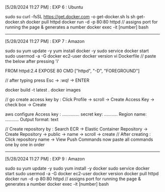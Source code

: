 [5/28/2024 11:27 PM] : EXP 6 : Ubuntu

sudo su
curl -fsSL https://get.docker.com -o get-docker.sh
ls
sh get-docker.sh
docker pull httpd
docker run -d -p 80:80 httpd  // assigns port for running the page & generates a number
docker exec -it [number] bash

*************************************************************************************************************************

[5/28/2024 11:27 PM] : EXP 7 : Amazon

sudo su
yum update -y
yum install docker -y
sudo service docker start
sudo usermod -a -G docker ec2-user
docker version
vi Dockerfile  // paste the below after pressing 'i'

FROM httpd:2.4
EXPOSE 80
CMD ["httpd", "-D", "FOREGROUND"]

// after typing press Esc -> :wq! -> ENTER

docker build -t latest .
docker images

// go create access key by : Click Profile -> scroll -> Create Access Key -> check box -> Create

aws configure
Access key : …………..
secret key: ………..
Region name: ...........
Output format: text

// Create repository by : Search ECR -> Elastic Container Repository -> Create Repository -> public -> name -> scroll -> create
// After creating : Click repository name -> View Push Commands
now paste all commands one by one in order

*************************************************************************************************************************

[5/28/2024 11:27 PM] : EXP 9 : Amazon

sudo su
yum update -y
sudo yum install -y docker
sudo service docker start
sudo usermod -a -G docker ec2-user
docker version
docker pull httpd
docker run -d -p 80:80 httpd // assigns port for running the page & generates a number
docker exec -it [number] bash
